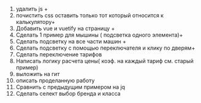 1. удалить js +
2. почистить css оставить только тот который относится к калькулятору+
3. Добавить vue и vuetify на страницу +
4. Сделать 1 пример для мышины ( подсветка одного элемента)+
5. Сделать подсветку на все части машин +
6. Сделать подсветку с помощью переключателя и клику по дверям+
7. Сделать переключение тарифов
8. Написать логику расчета цены( коэф. на каждый тариф см. старый пример)
9. выложить на гит 
10. описать проделанную работу 
11. Сравнить с предыдущим примером на jq    
12. Сделать селект выбор бренда и класса 